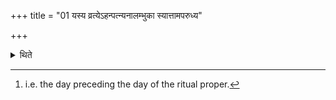 +++
title = "01 यस्य व्रत्येऽहन्पत्न्यनालम्भुका स्यात्तामपरुध्य"

+++

<details><summary>थिते</summary>

1. (The sacrificer) the wife of whom will be not worthy to be touched (on account of her period of menses) on the day of the observance,[^1] should perform the sacrifice having kept her away.   


[^1]: i.e. the day preceding the day of the ritual proper.
</details>
